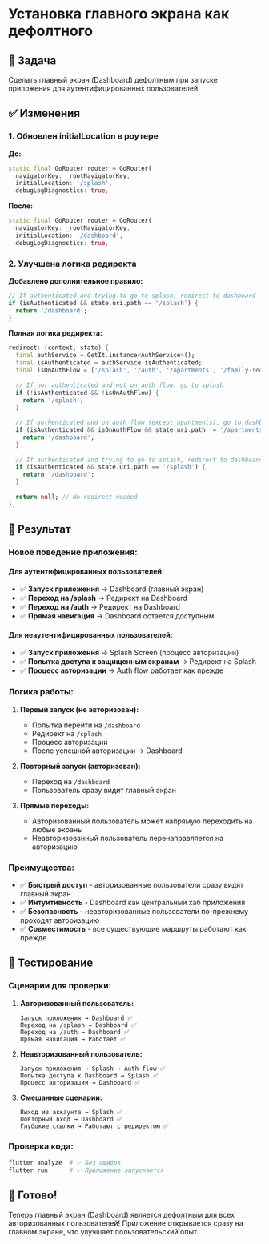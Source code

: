 # Установка главного экрана как дефолтного

## 🎯 Задача
Сделать главный экран (Dashboard) дефолтным при запуске приложения для аутентифицированных пользователей.

## ✅ Изменения

### 1. Обновлен initialLocation в роутере

**До:**
```dart
static final GoRouter router = GoRouter(
  navigatorKey: _rootNavigatorKey,
  initialLocation: '/splash',
  debugLogDiagnostics: true,
```

**После:**
```dart
static final GoRouter router = GoRouter(
  navigatorKey: _rootNavigatorKey,
  initialLocation: '/dashboard',
  debugLogDiagnostics: true,
```

### 2. Улучшена логика редиректа

**Добавлено дополнительное правило:**
```dart
// If authenticated and trying to go to splash, redirect to dashboard
if (isAuthenticated && state.uri.path == '/splash') {
  return '/dashboard';
}
```

**Полная логика редиректа:**
```dart
redirect: (context, state) {
  final authService = GetIt.instance<AuthService>();
  final isAuthenticated = authService.isAuthenticated;
  final isOnAuthFlow = ['/splash', '/auth', '/apartments', '/family-request', '/phone-registration', '/invite'].contains(state.uri.path);
  
  // If not authenticated and not on auth flow, go to splash
  if (!isAuthenticated && !isOnAuthFlow) {
    return '/splash';
  }
  
  // If authenticated and on auth flow (except apartments), go to dashboard
  if (isAuthenticated && isOnAuthFlow && state.uri.path != '/apartments') {
    return '/dashboard';
  }
  
  // If authenticated and trying to go to splash, redirect to dashboard
  if (isAuthenticated && state.uri.path == '/splash') {
    return '/dashboard';
  }
  
  return null; // No redirect needed
},
```

## 🚀 Результат

### Новое поведение приложения:

#### Для аутентифицированных пользователей:
- ✅ **Запуск приложения** → Dashboard (главный экран)
- ✅ **Переход на /splash** → Редирект на Dashboard
- ✅ **Переход на /auth** → Редирект на Dashboard
- ✅ **Прямая навигация** → Dashboard остается доступным

#### Для неаутентифицированных пользователей:
- ✅ **Запуск приложения** → Splash Screen (процесс авторизации)
- ✅ **Попытка доступа к защищенным экранам** → Редирект на Splash
- ✅ **Процесс авторизации** → Auth flow работает как прежде

### Логика работы:

1. **Первый запуск (не авторизован):**
   - Попытка перейти на `/dashboard`
   - Редирект на `/splash`
   - Процесс авторизации
   - После успешной авторизации → Dashboard

2. **Повторный запуск (авторизован):**
   - Переход на `/dashboard`
   - Пользователь сразу видит главный экран

3. **Прямые переходы:**
   - Авторизованный пользователь может напрямую переходить на любые экраны
   - Неавторизованный пользователь перенаправляется на авторизацию

### Преимущества:
- ✅ **Быстрый доступ** - авторизованные пользователи сразу видят главный экран
- ✅ **Интуитивность** - Dashboard как центральный хаб приложения
- ✅ **Безопасность** - неавторизованные пользователи по-прежнему проходят авторизацию
- ✅ **Совместимость** - все существующие маршруты работают как прежде

## 🧪 Тестирование

### Сценарии для проверки:

1. **Авторизованный пользователь:**
   ```
   Запуск приложения → Dashboard ✅
   Переход на /splash → Dashboard ✅
   Переход на /auth → Dashboard ✅
   Прямая навигация → Работает ✅
   ```

2. **Неавторизованный пользователь:**
   ```
   Запуск приложения → Splash → Auth flow ✅
   Попытка доступа к Dashboard → Splash ✅
   Процесс авторизации → Dashboard ✅
   ```

3. **Смешанные сценарии:**
   ```
   Выход из аккаунта → Splash ✅
   Повторный вход → Dashboard ✅
   Глубокие ссылки → Работают с редиректом ✅
   ```

### Проверка кода:
```bash
flutter analyze  # ✅ Без ошибок
flutter run      # ✅ Приложение запускается
```

## 🎉 Готово!
Теперь главный экран (Dashboard) является дефолтным для всех авторизованных пользователей! Приложение открывается сразу на главном экране, что улучшает пользовательский опыт. 